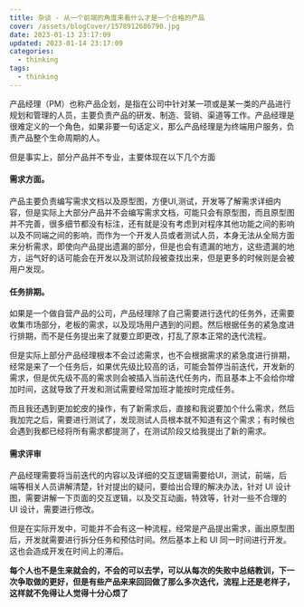 ```yaml
---
title: 杂谈 - 从一个前端的角度来看什么才是一个合格的产品
cover: /assets/blogCover/1578912686790.jpg
date: 2023-01-13 23:17:09
updated: 2023-01-14 23:17:09
categories:
  - thinking
tags:
  - thinking
---
```



产品经理（PM）也称产品企划，是指在公司中针对某一项或是某一类的产品进行规划和管理的人员，主要负责产品的研发、制造、营销、渠道等工作。产品经理是很难定义的一个角色，如果非要一句话定义，那么产品经理是为终端用户服务，负责产品整个生命周期的人。

但是事实上，部分产品并不专业，主要体现在以下几个方面

#### 需求方面。

产品主要负责编写需求文档以及原型图，方便UI,测试，开发等了解需求详细内容，但是实际上大部分产品并不会编写需求文档，可能只会有原型图，而且原型图并不完善，很多细节都没有标注，还有就是没有考虑到对程序其他功能之间的影响以及不同端之间的影响，而作为一个开发人员或者测试人员，本身无法从全局方面来分析需求，即使向产品提出遗漏的部分，但是也会有遗漏的地方，这些遗漏的地方，运气好的话可能会在开发以及测试阶段被查找出来，但是更多的时候则是会被用户发现。


#### 任务排期。

如果是一个做自营产品的公司，产品经理除了自己需要进行迭代的任务外，还需要收集市场部分，老板的需求，以及现场用户遇到的问题。然后根据任务的紧急度进行排期，而不是任务提出来了就要立即更改，打乱了原本正常的迭代流程。

但是实际上部分产品经理根本不会过滤需求，也不会根据需求的紧急度进行排期，经常是来了一个任务后，如果优先级比较高的话，可能会暂停当前迭代，开发新的需求，但是优先级不高的需求则会被插入当前迭代任务内，而且基本上不会给你增加时间，这就导致了开发和测试需要经常加班才能按时完成任务。

而且我还遇到更加蛇皮的操作，有了新需求后，直接和我说要加个什么需求，然后我加完之后，需要进行测试了，发现测试人员根本就不知道有这个需求；有时候也会遇到我都已经将所有需求都提测了，在测试阶段又给我提出了新的需求。

#### 需求评审

产品经理需要将当前迭代的内容以及详细的交互逻辑需要给UI，测试，前端，后端等相关人员讲解清楚，针对提出的疑问，要给出合理的解决办法，针对 UI 设计图，需要讲解一下页面的交互逻辑，以及交互动画，特效等，针对一些不合理的 UI 设计，需要进行修改。

但是在实际开发中，可能并不会有这一种流程，经常是产品提出需求，画出原型图后，开发就需要进行拆分任务和预估时间。然后基本上和 UI 同一时间进行开发。这也会造成开发在时间上的滞后。

**每个人也不是生来就会的，不会的可以去学，可以从每次的失败中总结教训，下一次争取做的更好，但是有些产品来来回回做了那么多次迭代，流程上还是老样子，这样就不免得让人觉得十分心烦了**

